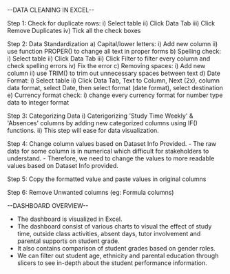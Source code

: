 --DATA CLEANING IN EXCEL--


Step 1: Check for duplicate rows:
  i) Select table
  ii) Click Data Tab
  iii) Click Remove Duplicates
  iv) Tick all the check boxes

Step 2: Data Standardization
a) Capital/lower letters:
    i) Add new column
    ii) use function PROPER() to change all text in proper forms
b) Spelling check:
    i) Select table
    ii) Click Data Tab
    iii) Click Filter to filter every column and check spelling errors
    iv) Fix the error
c) Removing spaces:
    i) Add new column
    ii) use TRIM() to trim out unnecessary spaces between text
d) Date Format:
     i) Select table
    ii) Click Data Tab, Text to Column, Next (2x), column data format, select Date, then select format (date format), select destination
e) Currency format check:
    i) change every currency format for number type data to integer format

Step 3: Categorizing Data
    i) Caterigorizing 'Study Time Weekly' & 'Absences' columns by adding new categorized columns using IF() functions.
    ii) This step will ease for data visualization.

Step 4: Change column values based on Dataset Info Provided. 
    - The raw data for some column is in numerical which difficult for stakeholders to understand.
    - Therefore, we need to change the values to more readable values based on Dataset Info provided.

Step 5: Copy the formatted value and paste values in original columns

Step 6: Remove Unwanted columns (eg: Formula columns)




--DASHBOARD OVERVIEW--

- The dashboard is visualized in Excel.
- The dashboard consist of various charts to visual the effect of study time, outside class activities, absent days, tutor involvement and parental supports on student grade.
- It also contains comparison of student grades based on gender roles.
- We can filter out student age, ethnicity and parental education through slicers to see in-depth about the student performance information.






  
